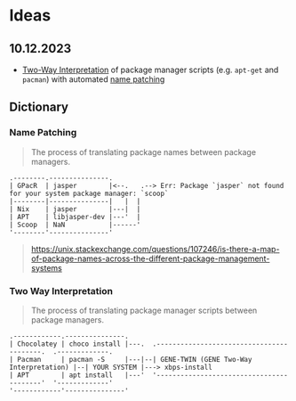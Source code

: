 # Ideas

## 10.12.2023

- [Two-Way Interpretation](#two-way-interpretation) of package manager scripts (e.g. `apt-get` and `pacman`) with
  automated [name patching](#name-patching)

## Dictionary

### Name Patching

> The process of translating package names between package managers.

```text
.--------.---------------.
| GPacR  | jasper        |<--.   .--> Err: Package `jasper` not found for your system package manager: `scoop`
|--------|---------------|   |  |
| Nix    | jasper        |---|  |
| APT    | libjasper-dev |---'  |
| Scoop  | NaN           |------'
'--------'---------------'
```

> https://unix.stackexchange.com/questions/107246/is-there-a-map-of-package-names-across-the-different-package-management-systems

### Two Way Interpretation

> The process of translating package manager scripts between package managers.

```text
.------------.---------------.      
| Chocolatey | choco install |---.  .-----------------------------------------.  .-------------.
| Pacman     | pacman -S     |---|--| GENE-TWIN (GENE Two-Way Interpretation) |--| YOUR SYSTEM |---> xbps-install
| APT        | apt install   |---'  '-----------------------------------------'  '-------------'
'------------'---------------'                                                    
```
